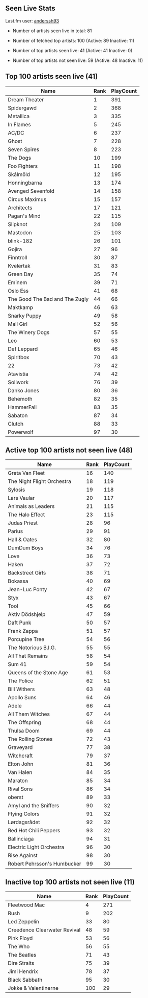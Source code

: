 ## Seen Live Stats

Last.fm user: [anderssh93](https://www.last.fm/user/anderssh93)

- Number of artists seen live in total: 81

- Number of fetched top artists: 100 (Active: 89 Inactive: 11)

- Number of top artists seen live: 41 (Active: 41 Inactive: 0)

- Number of top artists not seen live: 59 (Active: 48 Inactive: 11)

## Top 100 artists seen live (41)

Name                           | Rank | PlayCount
------------------------------ | ---- | ---------
Dream Theater                  | 1    | 391      
Spidergawd                     | 2    | 368      
Metallica                      | 3    | 335      
In Flames                      | 5    | 245      
AC/DC                          | 6    | 237      
Ghost                          | 7    | 228      
Seven Spires                   | 8    | 223      
The Dogs                       | 10   | 199      
Foo Fighters                   | 11   | 198      
Skálmöld                       | 12   | 195      
Honningbarna                   | 13   | 174      
Avenged Sevenfold              | 14   | 158      
Circus Maximus                 | 15   | 157      
Architects                     | 17   | 121      
Pagan's Mind                   | 22   | 115      
Slipknot                       | 24   | 109      
Mastodon                       | 25   | 103      
blink-182                      | 26   | 101      
Gojira                         | 27   | 96       
Finntroll                      | 30   | 87       
Kvelertak                      | 31   | 83       
Green Day                      | 35   | 74       
Eminem                         | 39   | 71       
Oslo Ess                       | 41   | 68       
The Good The Bad and The Zugly | 44   | 66       
Maktkamp                       | 46   | 63       
Snarky Puppy                   | 49   | 58       
Mall Girl                      | 52   | 56       
The Winery Dogs                | 57   | 55       
Leo                            | 60   | 53       
Def Leppard                    | 65   | 46       
Spiritbox                      | 70   | 43       
22                             | 73   | 42       
Atavistia                      | 74   | 42       
Soilwork                       | 76   | 39       
Danko Jones                    | 80   | 36       
Behemoth                       | 82   | 35       
HammerFall                     | 83   | 35       
Sabaton                        | 87   | 34       
Clutch                         | 88   | 33       
Powerwolf                      | 97   | 30       

## Active top 100 artists not seen live (48)

Name                        | Rank | PlayCount
--------------------------- | ---- | ---------
Greta Van Fleet             | 16   | 140      
The Night Flight Orchestra  | 18   | 119      
Sylosis                     | 19   | 118      
Lars Vaular                 | 20   | 117      
Animals as Leaders          | 21   | 115      
The Halo Effect             | 23   | 115      
Judas Priest                | 28   | 96       
Parius                      | 29   | 91       
Hall & Oates                | 32   | 80       
DumDum Boys                 | 34   | 76       
Love                        | 36   | 73       
Haken                       | 37   | 72       
Backstreet Girls            | 38   | 71       
Bokassa                     | 40   | 69       
Jean-Luc Ponty              | 42   | 67       
Styx                        | 43   | 67       
Tool                        | 45   | 66       
Aktiv Dödshjelp             | 47   | 59       
Daft Punk                   | 50   | 57       
Frank Zappa                 | 51   | 57       
Porcupine Tree              | 54   | 56       
The Notorious B.I.G.        | 55   | 55       
All That Remains            | 58   | 54       
Sum 41                      | 59   | 54       
Queens of the Stone Age     | 61   | 53       
The Police                  | 62   | 51       
Bill Withers                | 63   | 48       
Apollo Suns                 | 64   | 46       
Adele                       | 66   | 44       
All Them Witches            | 67   | 44       
The Offspring               | 68   | 44       
Thulsa Doom                 | 69   | 44       
The Rolling Stones          | 72   | 43       
Graveyard                   | 77   | 38       
Witchcraft                  | 79   | 37       
Elton John                  | 81   | 36       
Van Halen                   | 84   | 35       
Maraton                     | 85   | 34       
Rival Sons                  | 86   | 34       
oberst                      | 89   | 33       
Amyl and the Sniffers       | 90   | 32       
Flying Colors               | 91   | 32       
Lørdagsrådet                | 92   | 32       
Red Hot Chili Peppers       | 93   | 32       
Ballinciaga                 | 94   | 31       
Electric Light Orchestra    | 96   | 30       
Rise Against                | 98   | 30       
Robert Pehrsson's Humbucker | 99   | 30       

## Inactive top 100 artists not seen live (11)

Name                         | Rank | PlayCount
---------------------------- | ---- | ---------
Fleetwood Mac                | 4    | 271      
Rush                         | 9    | 202      
Led Zeppelin                 | 33   | 80       
Creedence Clearwater Revival | 48   | 59       
Pink Floyd                   | 53   | 56       
The Who                      | 56   | 55       
The Beatles                  | 71   | 43       
Dire Straits                 | 75   | 39       
Jimi Hendrix                 | 78   | 37       
Black Sabbath                | 95   | 30       
Jokke & Valentinerne         | 100  | 29       
